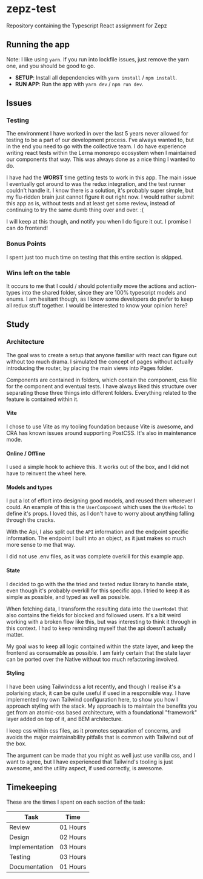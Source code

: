 # zepz-test

Repository containing the Typescript React assignment for Zepz

## Running the app

Note: I like using `yarn`. If you run into lockfile issues, just remove the yarn one, and you should be good to go.

- **SETUP**: Install all dependencies with `yarn install` / `npm install`.
- **RUN APP**: Run the app with `yarn dev` / `npm run dev`.

## Issues

### Testing

The environment I have worked in over the last 5 years never allowed for testing to be a part of our development process. I've always wanted to, but in the end you need to go with the collective team. I do have experience writing react tests within the Lerna monorepo ecosystem when I maintained our components that way. This was always done as a nice thing I wanted to do.

I have had the **WORST** time getting tests to work in this app. The main issue I eventually got around to was the redux integration, and the test runner couldn't handle it. I know there is a solution, it's probably super simple, but my flu-ridden brain just cannot figure it out right now. I would rather submit this app as is, without tests and at least get some review, instead of continuing to try the same dumb thing over and over. :(

I will keep at this though, and notify you when I do figure it out. I promise I can do frontend!

### Bonus Points

I spent just too much time on testing that this entire section is skipped.

### Wins left on the table

It occurs to me that I could / should potentially move the actions and action-types into the shared folder, since they are 100% typescript models and enums. I am hesitant though, as I know some developers do prefer to keep all redux stuff together. I would be interested to know your opinion here?

## Study

### Architecture

The goal was to create a setup that anyone familiar with react can figure out without too much drama. I simulated the concept of pages without actually introducing the router, by placing the main views into Pages folder.

Components are contained in folders, which contain the component, css file for the component and eventual tests. I have always liked this structure over separating those three things into different folders. Everything related to the feature is contained within it.

#### Vite

I chose to use Vite as my tooling foundation because Vite is awesome, and CRA has known issues around supporting PostCSS. It's also in maintenance mode.

#### Online / Offline

I used a simple hook to achieve this. It works out of the box, and I did not have to reinvent the wheel here.

#### Models and types

I put a lot of effort into designing good models, and reused them wherever I could. An example of this is the `UserComponent` which uses the `UserModel` to define it's props. I loved this, as I don't have to worry about anything falling through the cracks.

With the Api, I also split out the `API` information and the endpoint specific information. The endpoint I built into an object, as it just makes so much more sense to me that way.

I did not use .env files, as it was complete overkill for this example app.

#### State

I decided to go with the the tried and tested redux library to handle state, even though it's probably overkill for this specific app. I tried to keep it as simple as possible, and typed as well as possible.

When fetching data, I transform the resulting data into the `UserModel` that also contains the fields for blocked and followed users. It's a bit weird working with a broken flow like this, but was interesting to think it through in this context. I had to keep reminding myself that the api doesn't actually matter.

My goal was to keep all logic contained within the state layer, and keep the frontend as consumable as possible. I am fairly certain that the state layer can be ported over the Native without too much refactoring involved.

#### Styling

I have been using Tailwindcss a lot recently, and though I realise it's a polarising stack, it can be quite useful if used in a responsible way. I have implemented my own Tailwind configuration here, to show you how I approach styling with the stack. My approach is to maintain the benefits you get from an atomic-css based architecture, with a foundational "framework" layer added on top of it, and BEM architecture.

I keep css within css files, as it promotes separation of concerns, and avoids the major maintainability pitfalls that is common with Tailwind out of the box.

The argument can be made that you might as well just use vanilla css, and I want to agree, but I have experienced that Tailwind's tooling is just awesome, and the utility aspect, if used correctly, is awesome.

## Timekeeping

These are the times I spent on each section of the task:

| Task           | Time     |
| -------------- | -------- |
| Review         | 01 Hours |
| Design         | 02 Hours |
| Implementation | 03 Hours |
| Testing        | 03 Hours |
| Documentation  | 01 Hours |
